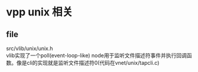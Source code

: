 # vpp unix 相关
## file
src/vlib/unix/unix.h  
vlib实现了一个poll(event-loop-like) node用于监听文件描述符事件并执行回调函数。像是cli的实现就是监听文件描述符0(代码在vnet/unix/tapcli.c)